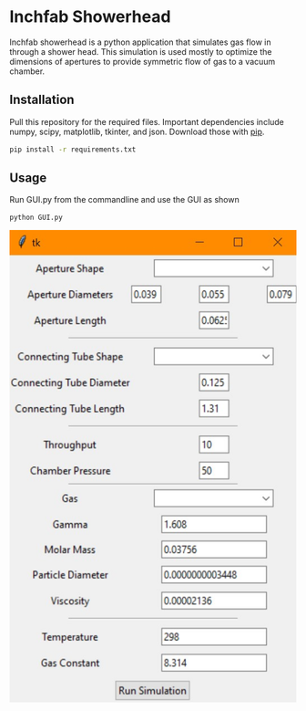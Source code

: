 # Inchfab Showerhead
Inchfab showerhead is a python application that simulates gas flow in through a shower head. This simulation is used 
mostly to optimize the dimensions of apertures to provide symmetric flow of gas to a vacuum chamber.

## Installation
Pull this repository for the required files. Important dependencies include numpy, scipy, matplotlib, tkinter, and json.
Download those with [pip](https://pip.pypa.io/en/stable/installing/).

```bash
pip install -r requirements.txt
```

## Usage
Run GUI.py from the commandline and use the GUI as shown
```bash
python GUI.py
```
![](sample.jpg)
